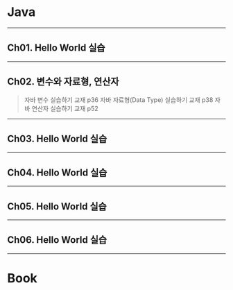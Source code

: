 # Java
---
## Ch01. Hello World 실습
---
## Ch02. 변수와 자료형, 연산자
> 자바 변수 실습하기 교재 p36
> 자바 자료형(Data Type) 실습하기 교재 p38
> 자바 연산자 실습하기 교재 p52
---
## Ch03. Hello World 실습
---
## Ch04. Hello World 실습
---
## Ch05. Hello World 실습
---
## Ch06. Hello World 실습
---
# Book
